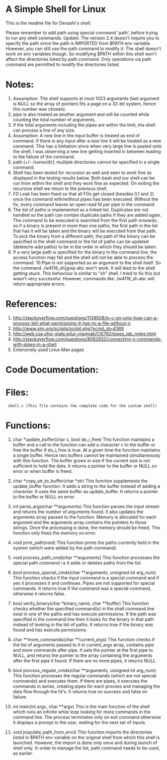 # A Simple Shell for Linux

This is the readme file for Devashi's shell. 

Please remember to add path using special command 'path', before trying to run any shell commands.
Update: The version 2.4 doesn't require you to specify the path since the path is IMPORTED from $PATH env variable. However, you can still use the path command to modify it. The shell doesn't work on env variables though. So modifying $PATH within this shell won't affect the directories listed by path command. Only operations via path command are permitted to modify the directories listed.

# Notes:

1. Assumption: The shell supports at most 1023 arguments (last argument is NULL so the array of pointers fits a page on a 32-bit system, hence this number was chosen). 
2. pipe is also treated as another argument and will be counted while counting the total number of arguments.
3. If the total arguments including the pipes are within the limit, the shell can process a line of any size.
4. Assumption: A new line in the input buffer is treated as end of command. If there is any input after a new line it will be treated as a new command. 
   This has a limitation since when very large line is pasted onto the shell, I was observing a new line getting inserted in between leading to the failure of the command.
5. path [+/- /some/dir]: multiple directories cannot be specified in a single command.
6. Shell has been tested for recursion as well and seen to work fine as displayed in the testing results below. Both bash and our shell can be run from within the shell 
   and they work fine as expected. On exiting the recursive shell we return to the previous shell.
7. FD Leak has been fixed so that all FDs get closed (besides 0,1 and 2) once the command with/without pipes has been executed. Without the fix, every command leaves an 
   open read fd per pipe in the command.
8. The list of paths is implemented as a linked list. Duplicates are not handled so the path can contain duplicate paths if they are added again. 
   The command to be executed is searched from the first path onwards, so if a binary is present in more than one paths, the first path in the list that has 
   it will be taken and the binary will be executed from that path. To pick the binary from a different path, the path of the binary can be specified in the 
   shell command or the list of paths can be updated (delete/re-add paths) to be in the order in which they should be taken.
9. If a very large path is specified for the binary in the command line, the access function may fail and the shell will not be able to process the command.
10.Pipe is not supported as an argument to the shell itself. So the command ./w4118_sh|grep abc won't work. It will lead to the shell getting stuck.
   This behaviour is similar to "sh" shell. I tried to fix this but wasn't very successful. However, commands like ./w4118_sh abc will return appropriate errors. 

# References:

1. http://stackoverflow.com/questions/1138508/in-c-on-unix-how-can-a-process-tell-what-permissions-it-has-to-a-file-without-o
2. http://www.vim.org/scripts/script.php?script_id=4369
3. http://web.cse.ohio-state.edu/~mamrak/CIS762/pipes_lab_notes.html
4. http://stackoverflow.com/questions/8082932/connecting-n-commands-with-pipes-in-a-shell
5. Extensively used Linux Man pages

# Code Documentation:

# Files: 
     shell.c (This file contains the complete code for the custom shell)

# Functions:

1.  char *update_buffer(char c, bool do_i_free)
    This function maintains a buffer and a call to the function can add a character c to the buffer or free the buffer if do_i_free is true.
    At a given time the function maintains a single buffer. Hence two buffers cannot be maintained simultaneously with this function.
    The buffer grows in size if the current size is not sufficient to hold the data. It returns a pointer to the buffer or NULL on error or when buffer is freed.

2.  char *copy_str_to_buffer(char *str)
    This function supplements the update_buffer function. It adds a string to the buffer instead of adding a character. It uses the same buffer
    as update_buffer. It returns a pointer to the buffer or NULL on error.

3.  int parse_args(char **arguments)
    This function parses the input stream and returns the number of arguments found. It also updates the arguments array passed to the function.
    Memory is allocated for each argument and the arguments array contains the pointers to those strings. Once the processing is done, the memory should
    be freed. This function only frees the memory on error.

4.  void print_path(void)
    This function prints the paths currently held in the system (which were added by the path command)
    
5.  void process_path_cmd(char **arguments)
    This function processes the special path command i.e it adds or deletes paths from the list.

6.  bool process_special_cmds(char **arguments, unsigned int arg_num)
    This function checks if the input command is a special command and if yes it processes it and continues. Pipes are not supported for special commands.
    It returns true if the command was a special command, otherwise it returns false.

7.  bool verify_binary(char *binary_name, char **buffer)
    This function checks whether the specified command(s) in the shell command line exist in one of the paths and has execute permissions. If the path was specified
    in the command line then it looks for the binary in that path instead of looking in the list of paths. It returns true if the binary was found and has execute
    permissions.

8.  char **more_commands(char **current_args)
    This function checks if the list of arguments passed to it in current_args array, contains pipe and more commands after pipe. It sets the pointer at the first
    pipe to NULL, and returns the pointer to the array containing the arguments after the first pipe it found. If there are no more pipes, it returns NULL.

9.  bool process_regular_cmds(char **arguments, unsigned int arg_num)
    This function processes the regular commands (which are not special commands) and executes them. If there are pipes, it executes the commands in series, creating
    pipes for each process and managing the data flow through the fd's. It returns true on success and false on failure.

10. int main(int argc, char **argv)
    This is the main function of the shell which runs an infinite while loop looking for more commands in the command line.    The process terminates only on exit command
    otherwise it displays a prompt to the user, waiting for the next set of inputs.    
11. void populate_path_from_env()
   This function imports the directories listed in $PATH env variable on the original shell from which this shell is launched.    However, the import is done only once and during launch of shell only. In order to manage the list, path command needs to      be used, as earlier.
